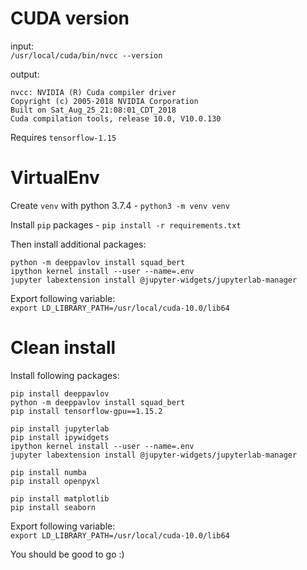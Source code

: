 # CUDA version
input: \
`/usr/local/cuda/bin/nvcc --version`

output:
```
nvcc: NVIDIA (R) Cuda compiler driver
Copyright (c) 2005-2018 NVIDIA Corporation
Built on Sat_Aug_25_21:08:01_CDT_2018
Cuda compilation tools, release 10.0, V10.0.130
```

Requires `tensorflow-1.15`

# VirtualEnv

Create `venv` with python 3.7.4 - `python3 -m venv venv`

Install `pip` packages - `pip install -r requirements.txt`

Then install additional packages:
```
python -m deeppavlov install squad_bert
ipython kernel install --user --name=.env
jupyter labextension install @jupyter-widgets/jupyterlab-manager
```
Export following variable:\
`export LD_LIBRARY_PATH=/usr/local/cuda-10.0/lib64`

# Clean install

Install following packages:
```
pip install deeppavlov
python -m deeppavlov install squad_bert
pip install tensorflow-gpu==1.15.2

pip install jupyterlab
pip install ipywidgets
ipython kernel install --user --name=.env
jupyter labextension install @jupyter-widgets/jupyterlab-manager

pip install numba
pip install openpyxl

pip install matplotlib
pip install seaborn
```

Export following variable:\
`export LD_LIBRARY_PATH=/usr/local/cuda-10.0/lib64`

You should be good to go :)
